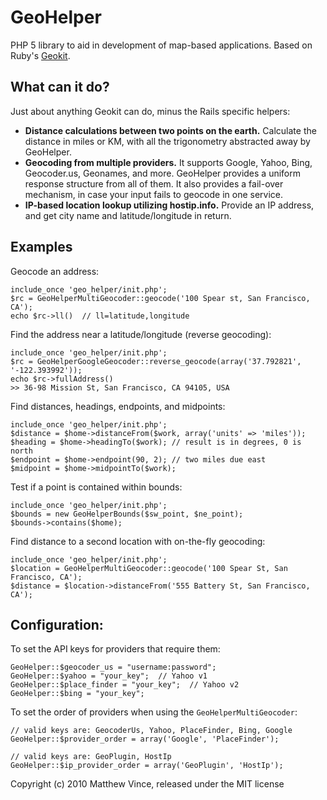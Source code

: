 # GeoHelper

PHP 5 library to aid in development of map-based applications.  Based on Ruby's [Geokit](http://geokit.rubyforge.org/).

## What can it do?

Just about anything Geokit can do, minus the Rails specific helpers:

* **Distance calculations between two points on the earth.** Calculate the distance in miles or KM, with all the trigonometry abstracted away by GeoHelper.
* **Geocoding from multiple providers.** It supports Google, Yahoo, Bing, Geocoder.us, Geonames, and more. GeoHelper provides a uniform response structure from all of them. It also provides a fail-over mechanism, in case your input fails to geocode in one service.
* **IP-based location lookup utilizing hostip.info.** Provide an IP address, and get city name and latitude/longitude in return.

## Examples

Geocode an address:

    include_once 'geo_helper/init.php';
    $rc = GeoHelperMultiGeocoder::geocode('100 Spear st, San Francisco, CA');
    echo $rc->ll()  // ll=latitude,longitude

Find the address near a latitude/longitude (reverse geocoding):

    include_once 'geo_helper/init.php';
    $rc = GeoHelperGoogleGeocoder::reverse_geocode(array('37.792821', '-122.393992'));
    echo $rc->fullAddress()
    >> 36-98 Mission St, San Francisco, CA 94105, USA

Find distances, headings, endpoints, and midpoints:

    include_once 'geo_helper/init.php';
    $distance = $home->distanceFrom($work, array('units' => 'miles'));
    $heading = $home->headingTo($work); // result is in degrees, 0 is north
    $endpoint = $home->endpoint(90, 2); // two miles due east
    $midpoint = $home->midpointTo($work);

Test if a point is contained within bounds:

    include_once 'geo_helper/init.php';
    $bounds = new GeoHelperBounds($sw_point, $ne_point);
    $bounds->contains($home);

Find distance to a second location with on-the-fly geocoding:

    include_once 'geo_helper/init.php';
    $location = GeoHelperMultiGeocoder::geocode('100 Spear St, San Francisco, CA');
    $distance = $location->distanceFrom('555 Battery St, San Francisco, CA');
   

## Configuration:

To set the API keys for providers that require them:

    GeoHelper::$geocoder_us = "username:password";
    GeoHelper::$yahoo = "your_key";  // Yahoo v1
    GeoHelper::$place_finder = "your_key";  // Yahoo v2
    GeoHelper::$bing = "your_key";
   
To set the order of providers when using the `GeoHelperMultiGeocoder`:

    // valid keys are: GeocoderUs, Yahoo, PlaceFinder, Bing, Google 
    GeoHelper::$provider_order = array('Google', 'PlaceFinder');
   
    // valid keys are: GeoPlugin, HostIp
    GeoHelper::$ip_provider_order = array('GeoPlugin', 'HostIp');


Copyright (c) 2010 Matthew Vince, released under the MIT license